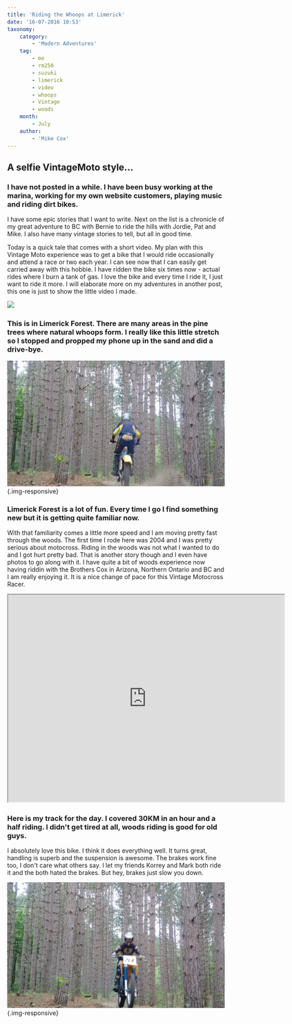 ```yaml
---
title: 'Riding the Whoops at Limerick'
date: '16-07-2016 10:53'
taxonomy:
    category:
        - 'Modern Adventures'
    tag:
        - me
        - rm250
        - suzuki
        - limerick
        - video
        - whoops
        - Vintage
        - woods
    month:
        - July
    author:
        - 'Mike Cox'
---
```


## A selfie VintageMoto style...

### I have not posted in a while.  I have been busy working at the marina, working for my own website customers, playing music and riding dirt bikes.

I have some epic stories that I want to write.  Next on the list is a chronicle of my great adventure to BC with Bernie to ride the hills with Jordie, Pat and Mike.  I also have many vintage stories to tell, but all in good time.

Today is a quick tale that comes with a short video.  My plan with this Vintage Moto experience was to get a bike that I would ride occasionally and attend a race or two each year. I can see now that I can easily get carried away with this hobbie.  I have ridden the bike six times now - actual rides where I burn a tank of gas.  I love the bike and every time I ride it, I just want to ride it more.  I will elaborate more on my adventures in another post, this one is just to show the little video I made.

![](https://youtu.be/oSTIqlHwwUs)

###  This is in Limerick Forest.  There are many areas in the pine trees where natural whoops form.  I really like this little stretch so I stopped and propped my phone up in the sand and did a drive-bye.

![A little roost](limerick-whoops-roost.jpg?cropResize=800,600){.img-responsive}
### Limerick Forest is a lot of fun.  Every time I go I find something new but it is getting quite familiar now. 

With that familiarity comes a little more speed and I am moving pretty fast through the woods.  The first time I rode here was 2004 and I was pretty serious about motocross.  Riding in the woods was not what I wanted to do and I got hurt pretty bad.  That is another story though and I even have photos to go along with it.  I have quite a bit of woods experience now having riddin with the Brothers Cox in Arizona, Northern Ontario and BC and I am really enjoying it.  It is a nice change of pace for this Vintage Motocross Racer.

<iframe src="https://www.google.com/maps/d/embed?mid=1YJqj8795UVHWoiBp4VO4-v2k5tQ" width="640" height="480"></iframe>

### Here is my track for the day.  I covered 30KM in an hour and a half riding.  I didn't get tired at all, woods riding is good for old guys. 

I absolutely love this bike.  I think it does everything well.  It turns great, handling is superb and the suspension is awesome.  The brakes work fine too, I don't care what others say. I let my friends Korrey and Mark both ride it and the both hated the brakes.  But hey, brakes just slow you down.

![](limerick-whoops2.jpg?cropResize=800,600){.img-responsive}